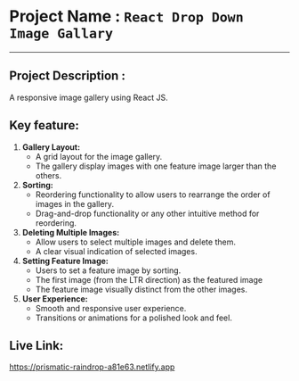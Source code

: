 # Project Name : `React Drop Down Image Gallary`

---

## Project Description :

A responsive image gallery using React JS.

## Key feature:

1. **Gallery Layout:**
   - A grid layout for the image gallery.
   - The gallery display images with one feature image larger than the others.
2. **Sorting:**
   - Reordering functionality to allow users to rearrange the order of images in the gallery.
   - Drag-and-drop functionality or any other intuitive method for reordering.
3. **Deleting Multiple Images:**
   - Allow users to select multiple images and delete them.
   - A clear visual indication of selected images.
4. **Setting Feature Image:**
   - Users to set a feature image by sorting.
   - The first image (from the LTR direction) as the featured image
   - The feature image visually distinct from the other images.
5. **User Experience:**
   - Smooth and responsive user experience.
   - Transitions or animations for a polished look and feel.

## Live Link:

https://prismatic-raindrop-a81e63.netlify.app
